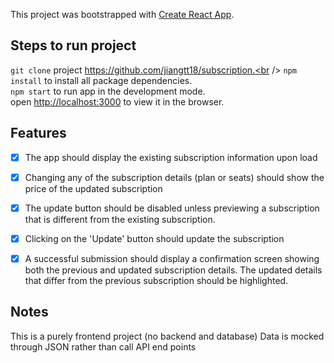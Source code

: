 This project was bootstrapped with [Create React App](https://github.com/facebook/create-react-app).

## Steps to run project

`git clone` project https://github.com/jiangtt18/subscription.<br />
`npm install` to install all package dependencies.<br />
`npm start` to run app in the development mode.<br />
open [http://localhost:3000](http://localhost:3000) to view it in the browser.


## Features
- [x] The app should display the existing subscription information upon load 
- [x] Changing any of the subscription details (plan or seats) should show the price of the updated subscription
- [x] The update button should be disabled unless previewing a subscription that is different from the existing subscription. 
- [x] Clicking on the 'Update' button should update the subscription 
- [x] A successful submission should display a confirmation screen showing both the previous and updated subscription details. The updated details that differ from the previous subscription should be highlighted.


## Notes
This is a purely frontend project (no backend and database)
Data is mocked through JSON rather than call API end points
    

